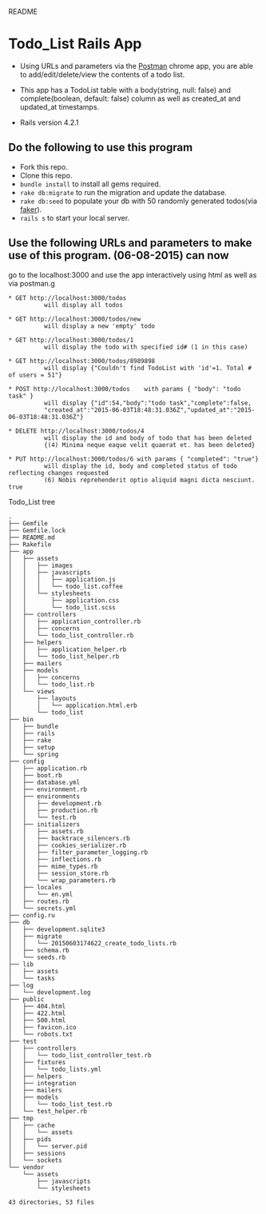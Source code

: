 README

# Todo_List Rails App
  *  Using URLs and parameters via the <a href="https://chrome.google.com/webstore/detail/postman-rest-client/fdmmgilgnpjigdojojpjoooidkmcomcm?hl=en">Postman</a> chrome app, you are able to add/edit/delete/view the contents of a todo list.
  * This app has a TodoList table with a body(string, null: false) and complete(boolean, default: false) column as
      well as created_at and updated_at timestamps.


* Rails version 4.2.1


## Do the following to use this program

* Fork this repo.
* Clone this repo.
* `bundle install` to install all gems required.
* `rake db:migrate` to run the migration and update the database.
* `rake db:seed` to populate your db with 50 randomly generated todos(via <a href="https://rubygems.org/gems/faker/versions/1.4.3">faker</a>).
* `rails s` to start your local server.



## Use the following URLs and parameters to make use of this program. (06-08-2015) can now
  go to the localhost:3000 and use the app interactively using html as well as via postman.g
```
* GET http://localhost:3000/todos
          will display all todos

* GET http://localhost:3000/todos/new
          will display a new 'empty' todo

* GET http://localhost:3000/todos/1
          will display the todo with specified id# (1 in this case)

* GET http://localhost:3000/todos/8989898
          will display {"Couldn't find TodoList with 'id'=1. Total # of users = 51"}

* POST http://localhost:3000/todos    with params { "body": "todo task" }
          will display {"id":54,"body":"todo task","complete":false,
          "created_at":"2015-06-03T18:48:31.036Z","updated_at":"2015-06-03T18:48:31.036Z"}

* DELETE http://localhost:3000/todos/4
          will display the id and body of todo that has been deleted
          {(4) Minima neque eaque velit quaerat et. has been deleted}

* PUT http://localhost:3000/todos/6 with params { "completed": "true"}
          will display the id, body and completed status of todo reflecting changes requested
          (6) Nobis reprehenderit optio aliquid magni dicta nesciunt. true
```





Todo_List tree

```
.
├── Gemfile
├── Gemfile.lock
├── README.md
├── Rakefile
├── app
│   ├── assets
│   │   ├── images
│   │   ├── javascripts
│   │   │   ├── application.js
│   │   │   └── todo_list.coffee
│   │   └── stylesheets
│   │       ├── application.css
│   │       └── todo_list.scss
│   ├── controllers
│   │   ├── application_controller.rb
│   │   ├── concerns
│   │   └── todo_list_controller.rb
│   ├── helpers
│   │   ├── application_helper.rb
│   │   └── todo_list_helper.rb
│   ├── mailers
│   ├── models
│   │   ├── concerns
│   │   └── todo_list.rb
│   └── views
│       ├── layouts
│       │   └── application.html.erb
│       └── todo_list
├── bin
│   ├── bundle
│   ├── rails
│   ├── rake
│   ├── setup
│   └── spring
├── config
│   ├── application.rb
│   ├── boot.rb
│   ├── database.yml
│   ├── environment.rb
│   ├── environments
│   │   ├── development.rb
│   │   ├── production.rb
│   │   └── test.rb
│   ├── initializers
│   │   ├── assets.rb
│   │   ├── backtrace_silencers.rb
│   │   ├── cookies_serializer.rb
│   │   ├── filter_parameter_logging.rb
│   │   ├── inflections.rb
│   │   ├── mime_types.rb
│   │   ├── session_store.rb
│   │   └── wrap_parameters.rb
│   ├── locales
│   │   └── en.yml
│   ├── routes.rb
│   └── secrets.yml
├── config.ru
├── db
│   ├── development.sqlite3
│   ├── migrate
│   │   └── 20150603174622_create_todo_lists.rb
│   ├── schema.rb
│   └── seeds.rb
├── lib
│   ├── assets
│   └── tasks
├── log
│   └── development.log
├── public
│   ├── 404.html
│   ├── 422.html
│   ├── 500.html
│   ├── favicon.ico
│   └── robots.txt
├── test
│   ├── controllers
│   │   └── todo_list_controller_test.rb
│   ├── fixtures
│   │   └── todo_lists.yml
│   ├── helpers
│   ├── integration
│   ├── mailers
│   ├── models
│   │   └── todo_list_test.rb
│   └── test_helper.rb
├── tmp
│   ├── cache
│   │   └── assets
│   ├── pids
│   │   └── server.pid
│   ├── sessions
│   └── sockets
└── vendor
    └── assets
        ├── javascripts
        └── stylesheets

43 directories, 53 files
```

